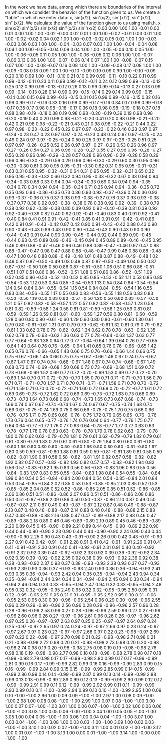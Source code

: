 In the work we have data, among which there are boundaries of the interval on which we consider the behavior of the function given to us. We create a "table" in which we enter data:
x, sin(x/2), sin'(x/2), sin'(x/2), sin''(x/2), sin''(x/2). We calculate the value of the function given to us using math.h.
 x               sin(x/2)                sin'(x/2)               sin'(x/2)               sin''(x/2)              sin''(x/2)
      0.00            0.00            1.00            1.00           -0.01            0.00
      0.01            0.00            1.00            1.00           -0.02           -0.00
      0.02            0.01            1.00            1.00           -0.02           -0.01
      0.03            0.01            1.00            1.00           -0.02           -0.02
      0.04            0.02            1.00            1.00           -0.03           -0.02
      0.05            0.02            1.00            1.00           -0.03           -0.03
      0.06            0.03            1.00            1.00           -0.04           -0.03
      0.07            0.03            1.00            1.00           -0.04           -0.04
      0.08            0.04            1.00            1.00           -0.05           -0.04
      0.09            0.04            1.00            1.00           -0.05           -0.04
      0.10            0.05            1.00            1.00           -0.06           -0.05
      0.11            0.05            1.00            1.00           -0.06           -0.05
      0.12            0.06            1.00            1.00           -0.07           -0.06
      0.13            0.06            1.00            1.00           -0.07           -0.06
      0.14            0.07            1.00            1.00           -0.08           -0.07
      0.15            0.07            1.00            1.00           -0.08           -0.07
      0.16            0.08            1.00            1.00           -0.09           -0.08
      0.17            0.08            1.00            1.00           -0.09           -0.08
      0.18            0.09            1.00            1.00           -0.10           -0.09
      0.19            0.09            0.99            1.00           -0.10           -0.09
      0.20            0.10            0.99            1.00           -0.11           -0.10
      0.21            0.10            0.99            0.99           -0.11           -0.10
      0.22            0.11            0.99            0.99           -0.12           -0.11
      0.23            0.11            0.99            0.99           -0.12           -0.11
      0.24            0.12            0.99            0.99           -0.13           -0.12
      0.25            0.12            0.99            0.99           -0.13           -0.12
      0.26            0.13            0.99            0.99           -0.14           -0.13
      0.27            0.13            0.99            0.99           -0.14           -0.13
      0.28            0.14            0.99            0.99           -0.15           -0.14
      0.29            0.14            0.99            0.99           -0.15           -0.14
      0.30            0.15            0.99            0.99           -0.16           -0.15
      0.31            0.15            0.99            0.99           -0.16           -0.15
      0.32            0.16            0.99            0.99           -0.17           -0.16
      0.33            0.16            0.99            0.99           -0.17           -0.16
      0.34            0.17            0.98            0.99           -0.18           -0.17
      0.35            0.17            0.98            0.98           -0.18           -0.17
      0.36            0.18            0.98            0.98           -0.19           -0.18
      0.37            0.18            0.98            0.98           -0.19           -0.18
      0.38            0.19            0.98            0.98           -0.20           -0.19
      0.39            0.19            0.98            0.98           -0.20           -0.19
      0.40            0.20            0.98            0.98           -0.21           -0.20
      0.41            0.20            0.98            0.98           -0.21           -0.20
      0.42            0.21            0.98            0.98           -0.22           -0.21
      0.43            0.21            0.98            0.98           -0.22           -0.21
      0.44            0.22            0.97            0.98           -0.23           -0.22
      0.45            0.22            0.97            0.97           -0.23           -0.22
      0.46            0.23            0.97            0.97           -0.24           -0.23
      0.47            0.23            0.97            0.97           -0.24           -0.23
      0.48            0.24            0.97            0.97           -0.25           -0.24
      0.49            0.24            0.97            0.97           -0.25           -0.24
      0.50            0.25            0.97            0.97           -0.26           -0.25
      0.51            0.25            0.97            0.97           -0.26           -0.25
      0.52            0.26            0.97            0.97           -0.27           -0.26
      0.53            0.26            0.96            0.97           -0.27           -0.26
      0.54            0.27            0.96            0.96           -0.28           -0.27
      0.55            0.27            0.96            0.96           -0.28           -0.27
      0.56            0.28            0.96            0.96           -0.29           -0.28
      0.57            0.28            0.96            0.96           -0.29           -0.28
      0.58            0.29            0.96            0.96           -0.30           -0.29
      0.59            0.29            0.96            0.96           -0.30           -0.29
      0.60            0.30            0.95            0.96           -0.30           -0.30
      0.61            0.30            0.95            0.95           -0.31           -0.30
      0.62            0.31            0.95            0.95           -0.31           -0.31
      0.63            0.31            0.95            0.95           -0.32           -0.31
      0.64            0.31            0.95            0.95           -0.32           -0.31
      0.65            0.32            0.95            0.95           -0.33           -0.32
      0.66            0.32            0.94            0.95           -0.33           -0.32
      0.67            0.33            0.94            0.94           -0.34           -0.33
      0.68            0.33            0.94            0.94           -0.34           -0.33
      0.69            0.34            0.94            0.94           -0.35           -0.34
      0.70            0.34            0.94            0.94           -0.35           -0.34
      0.71            0.35            0.94            0.94           -0.36           -0.35
      0.72            0.35            0.93            0.94           -0.36           -0.35
      0.73            0.36            0.93            0.93           -0.37           -0.36
      0.74            0.36            0.93            0.93           -0.37           -0.36
      0.75            0.37            0.93            0.93           -0.38           -0.37
      0.76            0.37            0.93            0.93           -0.38           -0.37
      0.77            0.38            0.92            0.93           -0.38           -0.38
      0.78            0.38            0.92            0.92           -0.39           -0.38
      0.79            0.38            0.92            0.92           -0.39           -0.38
      0.80            0.39            0.92            0.92           -0.40           -0.39
      0.81            0.39            0.92            0.92           -0.40           -0.39
      0.82            0.40            0.92            0.92           -0.41           -0.40
      0.83            0.40            0.91            0.92           -0.41           -0.40
      0.84            0.41            0.91            0.91           -0.42           -0.41
      0.85            0.41            0.91            0.91           -0.42           -0.41
      0.86            0.42            0.91            0.91           -0.43           -0.42
      0.87            0.42            0.90            0.91           -0.43           -0.42
      0.88            0.43            0.90            0.90           -0.43           -0.43
      0.89            0.43            0.90            0.90           -0.44           -0.43
      0.90            0.43            0.90            0.90           -0.44           -0.43
      0.91            0.44            0.90            0.90           -0.45           -0.44
      0.92            0.44            0.89            0.90           -0.45           -0.44
      0.93            0.45            0.89            0.89           -0.46           -0.45
      0.94            0.45            0.89            0.89           -0.46           -0.45
      0.95            0.46            0.89            0.89           -0.47           -0.46
      0.96            0.46            0.88            0.89           -0.47           -0.46
      0.97            0.47            0.88            0.88           -0.47           -0.47
      0.98            0.47            0.88            0.88           -0.48           -0.47
      0.99            0.48            0.88            0.88           -0.48           -0.47
      1.00            0.48            0.88            0.88           -0.49           -0.48
      1.01            0.48            0.87            0.88           -0.49           -0.48
      1.02            0.49            0.87            0.87           -0.50           -0.49
      1.03            0.49            0.87            0.87           -0.50           -0.49
      1.04            0.50            0.87            0.87           -0.51           -0.50
      1.05            0.50            0.86            0.87           -0.51           -0.50
      1.06            0.51            0.86            0.86           -0.51           -0.51
      1.07            0.51            0.86            0.86           -0.52           -0.51
      1.08            0.51            0.86            0.86           -0.52           -0.51
      1.09            0.52            0.85            0.86           -0.53           -0.52
      1.10            0.52            0.85            0.85           -0.53           -0.52
      1.11            0.53            0.85            0.85           -0.54           -0.53
      1.12            0.53            0.84            0.85           -0.54           -0.53
      1.13            0.54            0.84            0.84           -0.54           -0.54
      1.14            0.54            0.84            0.84           -0.55           -0.54
      1.15            0.54            0.84            0.84           -0.55           -0.54
      1.16            0.55            0.83            0.84           -0.56           -0.55
      1.17            0.55            0.83            0.83           -0.56           -0.55
      1.18            0.56            0.83            0.83           -0.56           -0.56
      1.19            0.56            0.83            0.83           -0.57           -0.56
      1.20            0.56            0.82            0.83           -0.57           -0.56
      1.21            0.57            0.82            0.82           -0.58           -0.57
      1.22            0.57            0.82            0.82           -0.58           -0.57
      1.23            0.58            0.81            0.82           -0.59           -0.58
      1.24            0.58            0.81            0.81           -0.59           -0.58
      1.25            0.59            0.81            0.81           -0.59           -0.59
      1.26            0.59            0.81            0.81           -0.60           -0.59
      1.27            0.59            0.80            0.81           -0.60           -0.59
      1.28            0.60            0.80            0.80           -0.61           -0.60
      1.29            0.60            0.80            0.80           -0.61           -0.60
      1.30            0.61            0.79            0.80           -0.61           -0.61
      1.31            0.61            0.79            0.79           -0.62           -0.61
      1.32            0.61            0.79            0.79           -0.62           -0.61
      1.33            0.62            0.78            0.79           -0.62           -0.62
      1.34            0.62            0.78            0.78           -0.63           -0.62
      1.35            0.62            0.78            0.78           -0.63           -0.62
      1.36            0.63            0.77            0.78           -0.64           -0.63
      1.37            0.63            0.77            0.77           -0.64           -0.63
      1.38            0.64            0.77            0.77           -0.64           -0.64
      1.39            0.64            0.76            0.77           -0.65           -0.64
      1.40            0.64            0.76            0.76           -0.65           -0.64
      1.41            0.65            0.76            0.76           -0.66           -0.65
      1.42            0.65            0.76            0.76           -0.66           -0.65
      1.43            0.66            0.75            0.76           -0.66           -0.66
      1.44            0.66            0.75            0.75           -0.67           -0.66
      1.45            0.66            0.75            0.75           -0.67           -0.66
      1.46            0.67            0.74            0.75           -0.67           -0.67
      1.47            0.67            0.74            0.74           -0.68           -0.67
      1.48            0.67            0.74            0.74           -0.68           -0.67
      1.49            0.68            0.73            0.74           -0.69           -0.68
      1.50            0.68            0.73            0.73           -0.69           -0.68
      1.51            0.69            0.72            0.73           -0.69           -0.69
      1.52            0.69            0.72            0.72           -0.70           -0.69
      1.53            0.69            0.72            0.72           -0.70           -0.69
      1.54            0.70            0.71            0.72           -0.70           -0.70
      1.55            0.70            0.71            0.71           -0.71           -0.70
      1.56            0.70            0.71            0.71           -0.71           -0.70
      1.57            0.71            0.70            0.71           -0.71           -0.71
      1.58            0.71            0.70            0.70           -0.72           -0.71
      1.59            0.71            0.70            0.70           -0.72           -0.71
      1.60            0.72            0.69            0.70           -0.72           -0.72
      1.61            0.72            0.69            0.69           -0.73           -0.72
      1.62            0.72            0.69            0.69           -0.73           -0.72
      1.63            0.73            0.68            0.69           -0.73           -0.73
      1.64            0.73            0.68            0.68           -0.74           -0.73
      1.65            0.73            0.67            0.68           -0.74           -0.73
      1.66            0.74            0.67            0.67           -0.74           -0.74
      1.67            0.74            0.67            0.67           -0.75           -0.74
      1.68            0.74            0.66            0.67           -0.75           -0.74
      1.69            0.75            0.66            0.66           -0.75           -0.75
      1.70            0.75            0.66            0.66           -0.76           -0.75
      1.71            0.75            0.65            0.66           -0.76           -0.75
      1.72            0.76            0.65            0.65           -0.76           -0.76
      1.73            0.76            0.64            0.65           -0.77           -0.76
      1.74            0.76            0.64            0.64           -0.77           -0.76
      1.75            0.77            0.64            0.64           -0.77           -0.77
      1.76            0.77            0.63            0.64           -0.78           -0.77
      1.77            0.77            0.63            0.63           -0.78           -0.77
      1.78            0.78            0.63            0.63           -0.78           -0.78
      1.79            0.78            0.62            0.63           -0.79           -0.78
      1.80            0.78            0.62            0.62           -0.79           -0.78
      1.81            0.79            0.61            0.62           -0.79           -0.79
      1.82            0.79            0.61            0.61           -0.80           -0.79
      1.83            0.79            0.61            0.61           -0.80           -0.79
      1.84            0.80            0.60            0.61           -0.80           -0.80
      1.85            0.80            0.60            0.60           -0.80           -0.80
      1.86            0.80            0.59            0.60           -0.81           -0.80
      1.87            0.80            0.59            0.59           -0.81           -0.80
      1.88            0.81            0.59            0.59           -0.81           -0.81
      1.89            0.81            0.58            0.59           -0.82           -0.81
      1.90            0.81            0.58            0.58           -0.82           -0.81
      1.91            0.82            0.57            0.58           -0.82           -0.82
      1.92            0.82            0.57            0.57           -0.82           -0.82
      1.93            0.82            0.57            0.57           -0.83           -0.82
      1.94            0.82            0.56            0.57           -0.83           -0.82
      1.95            0.83            0.56            0.56           -0.83           -0.83
      1.96            0.83            0.55            0.56           -0.84           -0.83
      1.97            0.83            0.55            0.55           -0.84           -0.83
      1.98            0.84            0.54            0.55           -0.84           -0.84
      1.99            0.84            0.54            0.54           -0.84           -0.84
      2.00            0.84            0.54            0.54           -0.85           -0.84
      2.01            0.84            0.53            0.54           -0.85           -0.84
      2.02            0.85            0.53            0.53           -0.85           -0.85
      2.03            0.85            0.52            0.53           -0.85           -0.85
      2.04            0.85            0.52            0.52           -0.86           -0.85
      2.05            0.85            0.51            0.52           -0.86           -0.85
      2.06            0.86            0.51            0.51           -0.86           -0.86
      2.07            0.86            0.51            0.51           -0.86           -0.86
      2.08            0.86            0.50            0.51           -0.87           -0.86
      2.09            0.86            0.50            0.50           -0.87           -0.86
      2.10            0.87            0.49            0.50           -0.87           -0.87
      2.11            0.87            0.49            0.49           -0.87           -0.87
      2.12            0.87            0.48            0.49           -0.88           -0.87
      2.13            0.87            0.48            0.48           -0.88           -0.87
      2.14            0.88            0.48            0.48           -0.88           -0.88
      2.15            0.88            0.47            0.48           -0.88           -0.88
      2.16            0.88            0.47            0.47           -0.89           -0.88
      2.17            0.88            0.46            0.47           -0.89           -0.88
      2.18            0.89            0.46            0.46           -0.89           -0.89
      2.19            0.89            0.45            0.46           -0.89           -0.89
      2.20            0.89            0.45            0.45           -0.90           -0.89
      2.21            0.89            0.44            0.45           -0.90           -0.89
      2.22            0.90            0.44            0.44           -0.90           -0.90
      2.23            0.90            0.44            0.44           -0.90           -0.90
      2.24            0.90            0.43            0.44           -0.90           -0.90
      2.25            0.90            0.43            0.43           -0.91           -0.90
      2.26            0.90            0.42            0.43           -0.91           -0.90
      2.27            0.91            0.42            0.42           -0.91           -0.91
      2.28            0.91            0.41            0.42           -0.91           -0.91
      2.29            0.91            0.41            0.41           -0.91           -0.91
      2.30            0.91            0.40            0.41           -0.92           -0.91
      2.31            0.91            0.40            0.40           -0.92           -0.91
      2.32            0.92            0.39            0.40           -0.92           -0.92
      2.33            0.92            0.39            0.39           -0.92           -0.92
      2.34            0.92            0.39            0.39           -0.92           -0.92
      2.35            0.92            0.38            0.39           -0.93           -0.92
      2.36            0.92            0.38            0.38           -0.93           -0.92
      2.37            0.93            0.37            0.38           -0.93           -0.93
      2.38            0.93            0.37            0.37           -0.93           -0.93
      2.39            0.93            0.36            0.37           -0.93           -0.93
      2.40            0.93            0.36            0.36           -0.94           -0.93
      2.41            0.93            0.35            0.36           -0.94           -0.93
      2.42            0.94            0.35            0.35           -0.94           -0.94
      2.43            0.94            0.34            0.35           -0.94           -0.94
      2.44            0.94            0.34            0.34           -0.94           -0.94
      2.45            0.94            0.33            0.34           -0.94           -0.94
      2.46            0.94            0.33            0.33           -0.95           -0.94
      2.47            0.94            0.32            0.33           -0.95           -0.94
      2.48            0.95            0.32            0.32           -0.95           -0.95
      2.49            0.95            0.32            0.32           -0.95           -0.95
      2.50            0.95            0.31            0.32           -0.95           -0.95
      2.51            0.95            0.31            0.31           -0.95           -0.95
      2.52            0.95            0.30            0.31           -0.96           -0.95
      2.53            0.95            0.30            0.30           -0.96           -0.95
      2.54            0.96            0.29            0.30           -0.96           -0.96
      2.55            0.96            0.29            0.29           -0.96           -0.96
      2.56            0.96            0.28            0.29           -0.96           -0.96
      2.57            0.96            0.28            0.28           -0.96           -0.96
      2.58            0.96            0.27            0.28           -0.96           -0.96
      2.59            0.96            0.27            0.27           -0.96           -0.96
      2.60            0.96            0.26            0.27           -0.97           -0.96
      2.61            0.96            0.26            0.26           -0.97           -0.96
      2.62            0.97            0.25            0.26           -0.97           -0.97
      2.63            0.97            0.25            0.25           -0.97           -0.97
      2.64            0.97            0.24            0.25           -0.97           -0.97
      2.65            0.97            0.24            0.24           -0.97           -0.97
      2.66            0.97            0.23            0.24           -0.97           -0.97
      2.67            0.97            0.23            0.23           -0.97           -0.97
      2.68            0.97            0.22            0.23           -0.98           -0.97
      2.69            0.97            0.22            0.22           -0.98           -0.97
      2.70            0.98            0.21            0.22           -0.98           -0.98
      2.71            0.98            0.21            0.21           -0.98           -0.98
      2.72            0.98            0.20            0.21           -0.98           -0.98
      2.73            0.98            0.20            0.20           -0.98           -0.98
      2.74            0.98            0.19            0.20           -0.98           -0.98
      2.75            0.98            0.19            0.19           -0.98           -0.98
      2.76            0.98            0.18            0.19           -0.98           -0.98
      2.77            0.98            0.18            0.18           -0.98           -0.98
      2.78            0.98            0.17            0.18           -0.99           -0.98
      2.79            0.98            0.17            0.17           -0.99           -0.98
      2.80            0.99            0.17            0.17           -0.99           -0.99
      2.81            0.99            0.16            0.17           -0.99           -0.99
      2.82            0.99            0.16            0.16           -0.99           -0.99
      2.83            0.99            0.15            0.16           -0.99           -0.99
      2.84            0.99            0.15            0.15           -0.99           -0.99
      2.85            0.99            0.14            0.15           -0.99           -0.99
      2.86            0.99            0.14            0.14           -0.99           -0.99
      2.87            0.99            0.13            0.14           -0.99           -0.99
      2.88            0.99            0.13            0.13           -0.99           -0.99
      2.89            0.99            0.12            0.13           -0.99           -0.99
      2.90            0.99            0.12            0.12           -0.99           -0.99
      2.91            0.99            0.11            0.12           -0.99           -0.99
      2.92            0.99            0.11            0.11           -0.99           -0.99
      2.93            0.99            0.10            0.11           -1.00           -0.99
      2.94            0.99            0.10            0.10           -1.00           -0.99
      2.95            1.00            0.09            0.10           -1.00           -1.00
      2.96            1.00            0.09            0.09           -1.00           -1.00
      2.97            1.00            0.08            0.09           -1.00           -1.00
      2.98            1.00            0.08            0.08           -1.00           -1.00
      2.99            1.00            0.07            0.08           -1.00           -1.00
      3.00            1.00            0.07            0.07           -1.00           -1.00
      3.01            1.00            0.06            0.07           -1.00           -1.00
      3.02            1.00            0.06            0.06           -1.00           -1.00
      3.03            1.00            0.05            0.06           -1.00           -1.00
      3.04            1.00            0.05            0.05           -1.00           -1.00
      3.05            1.00            0.04            0.05           -1.00           -1.00
      3.06            1.00            0.04            0.04           -1.00           -1.00
      3.07            1.00            0.03            0.04           -1.00           -1.00
      3.08            1.00            0.03            0.03           -1.00           -1.00
      3.09            1.00            0.02            0.03           -1.00           -1.00
      3.10            1.00            0.02            0.02           -1.00           -1.00
      3.11            1.00            0.01            0.02           -1.00           -1.00
      3.12            1.00            0.01            0.01           -1.00           -1.00
      3.13            1.00            0.00            0.01           -1.00           -1.00
      3.14            1.00           -0.00            0.00           -1.00           -1.00
